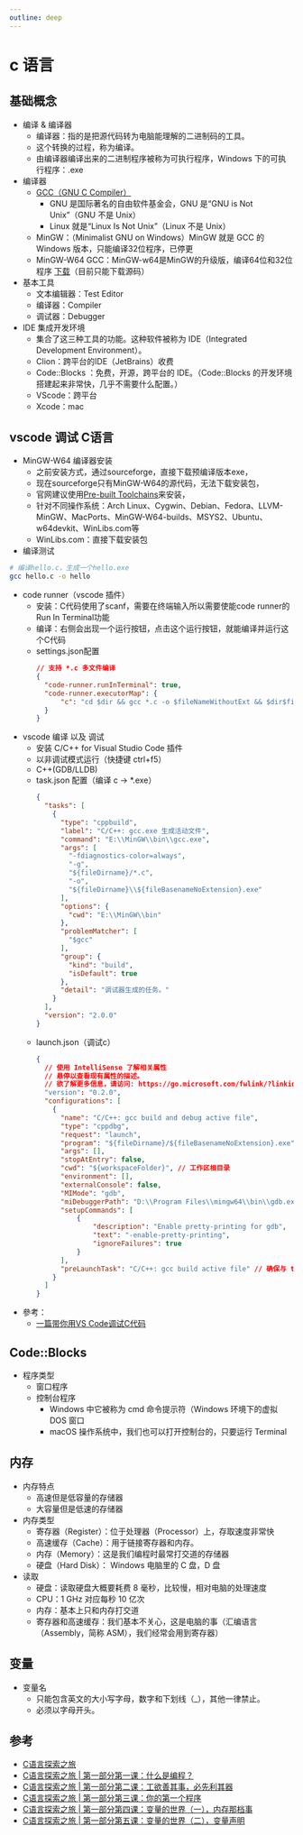 ```yaml
---
outline: deep
---
```

# c 语言
## 基础概念
- 编译 & 编译器
  - 编译器：指的是把源代码转为电脑能理解的二进制码的工具。
  - 这个转换的过程，称为编译。
  - 由编译器编译出来的二进制程序被称为可执行程序，Windows 下的可执行程序：.exe
- 编译器
  - [GCC（GNU C Compiler）](https://gcc.gnu.org/)
     - GNU 是国际著名的自由软件基金会，GNU 是“GNU is Not Unix”（GNU 不是 Unix）
     - Linux 就是“Linux Is Not Unix”（Linux 不是 Unix）
   - MinGW：（Minimalist GNU on Windows）MinGW 就是 GCC 的 Windows 版本，只能编译32位程序，已停更
   - MinGW-W64 GCC：MinGW-w64是MinGW的升级版，编译64位和32位程序 [下载](https://sourceforge.net/projects/mingw-w64/)（目前只能下载源码）
- 基本工具
  - 文本编辑器：Test Editor
  - 编译器：Compiler
  - 调试器：Debugger
- IDE 集成开发环境
  - 集合了这三种工具的功能。这种软件被称为 IDE（Integrated Development Environment）。
  - Clion：跨平台的IDE（JetBrains）收费
  - Code::Blocks ：免费，开源，跨平台的 IDE。（Code::Blocks 的开发环境搭建起来非常快，几乎不需要什么配置。）
  - VScode：跨平台
  - Xcode：mac
## vscode 调试 C语言
- MinGW-W64 编译器安装
  - 之前安装方式，通过sourceforge，直接下载预编译版本exe，
  - 现在sourceforge只有MinGW-W64的源代码，无法下载安装包，
  - 官网建议使用[Pre-built Toolchains](https://www.mingw-w64.org/downloads/)来安装，
  - 针对不同操作系统：Arch Linux、Cygwin、Debian、Fedora、LLVM-MinGW、MacPorts、MinGW-W64-builds、MSYS2、Ubuntu、w64devkit、WinLibs.com等
  - WinLibs.com：直接下载安装包
- 编译测试
```bash
# 编译hello.c，生成一个hello.exe
gcc hello.c -o hello
```
- code runner（vscode 插件）
  - 安装：C代码使用了scanf，需要在终端输入所以需要使能code runner的Run In Terminal功能
  - 编译：右侧会出现一个运行按钮，点击这个运行按钮，就能编译并运行这个C代码
  - settings.json配置
    ```json
    // 支持 *.c 多文件编译
    {
      "code-runner.runInTerminal": true,
      "code-runner.executorMap": {
          "c": "cd $dir && gcc *.c -o $fileNameWithoutExt && $dir$fileNameWithoutExt",
      }
    }
    ```
- vscode 编译 以及 调试
  - 安装 C/C++ for Visual Studio Code 插件
  - 以非调试模式运行（快捷键 ctrl+f5）
  - C++(GDB/LLDB)
  - task.json 配置（编译 c -> *.exe）
    ```json
    {
      "tasks": [
        {
          "type": "cppbuild",
          "label": "C/C++: gcc.exe 生成活动文件",
          "command": "E:\\MinGW\\bin\\gcc.exe",
          "args": [
            "-fdiagnostics-color=always",
            "-g",
            "${fileDirname}/*.c",
            "-o",
            "${fileDirname}\\${fileBasenameNoExtension}.exe"
          ],
          "options": {
            "cwd": "E:\\MinGW\\bin"
          },
          "problemMatcher": [
            "$gcc"
          ],
          "group": {
            "kind": "build",
            "isDefault": true
          },
          "detail": "调试器生成的任务。"
        }
      ],
      "version": "2.0.0"
    }
    ```
  - launch.json（调试c）
    ```json
    {
      // 使用 IntelliSense 了解相关属性
      // 悬停以查看现有属性的描述。
      // 欲了解更多信息，请访问: https://go.microsoft.com/fwlink/?linkid=830387
      "version": "0.2.0",
      "configurations": [
        {
          "name": "C/C++: gcc build and debug active file",
          "type": "cppdbg",
          "request": "launch",
          "program": "${fileDirname}/${fileBasenameNoExtension}.exe", // 可执行文件路径
          "args": [],
          "stopAtEntry": false,
          "cwd": "${workspaceFolder}", // 工作区根目录
          "environment": [],
          "externalConsole": false,
          "MIMode": "gdb",
          "miDebuggerPath": "D:\\Program Files\\mingw64\\bin\\gdb.exe", // 替换为你的 GDB 路径
          "setupCommands": [
              {
                  "description": "Enable pretty-printing for gdb",
                  "text": "-enable-pretty-printing",
                  "ignoreFailures": true
              }
          ],
          "preLaunchTask": "C/C++: gcc build active file" // 确保与 tasks.json 中的 label 匹配
        }
      ]
    }
    ```
- 參考：
  - [一篇带你用VS Code调试C代码](https://www.51cto.com/article/703699.html)
## Code::Blocks
- 程序类型
  - 窗口程序
  - 控制台程序
    - Windows 中它被称为 cmd 命令提示符（Windows 环境下的虚拟 DOS 窗口
    - macOS 操作系统中，我们也可以打开控制台的，只要运行 Terminal
## 内存
- 内存特点
  - 高速但是低容量的存储器
  - 大容量但是低速的存储器
- 内存类型
  - 寄存器（Register）：位于处理器（Processor）上，存取速度非常快
  - 高速缓存（Cache）：用于链接寄存器和内存。
  - 内存（Memory）：这是我们编程时最常打交道的存储器
  - 硬盘（Hard Disk）： Windows 电脑里的 C 盘，D 盘
- 读取
  - 硬盘：读取硬盘大概要耗费 8 毫秒，比较慢，相对电脑的处理速度
  - CPU：1 GHz 对应每秒 10 亿次
  - 内存：基本上只和内存打交道
  - 寄存器和高速缓存：我们基本不关心，这是电脑的事（汇编语言（Assembly，简称 ASM），我们经常会用到寄存器）
## 变量
- 变量名
  - 只能包含英文的大小写字母，数字和下划线（_），其他一律禁止。
  - 必须以字母开头。
## 参考
- [C语言探索之旅](https://www.jianshu.com/nb/4555196)
- [C语言探索之旅 | 第一部分第一课：什么是编程？](https://www.jianshu.com/p/7f84ae8c7ef5)
- [C语言探索之旅 | 第一部分第二课：工欲善其事，必先利其器](https://www.jianshu.com/p/60caadd22c88)
- [C语言探索之旅 | 第一部分第三课：你的第一个程序](https://www.jianshu.com/p/c73fecacd006)
- [C语言探索之旅 | 第一部分第四课：变量的世界（一），内存那档事](https://www.jianshu.com/p/e2954324e76d)
- [C语言探索之旅 | 第一部分第五课：变量的世界（二），变量声明](https://www.jianshu.com/p/8db33987cb49)
